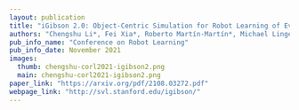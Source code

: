 ```yaml
---
layout: publication
title: "iGibson 2.0: Object-Centric Simulation for Robot Learning of Everyday Household Tasks"
authors: "Chengshu Li*, Fei Xia*, Roberto Martín-Martín*, Michael Lingelbach, Sanjana Srivastava, Bokui Shen, Kent Elliott Vainio, Cem Gokmen, Gokul Dharan, Tanish Jain, Andrey Kurenkov, C. Karen Liu, Hyowon Gweon, Jiajun Wu, Li Fei-Fei, Silvio Savarese"
pub_info_name: "Conference on Robot Learning"
pub_info_date: November 2021
images:
  thumb: chengshu-corl2021-igibson2.png
  main: chengshu-corl2021-igibson2.png
paper_link: "https://arxiv.org/pdf/2108.03272.pdf"
webpage_link: "http://svl.stanford.edu/igibson/"
---
```


